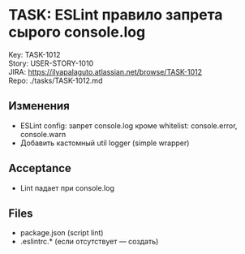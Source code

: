 # TASK: ESLint правило запрета сырого console.log
Key: TASK-1012  
Story: USER-STORY-1010  
JIRA: https://ilyapalaguto.atlassian.net/browse/TASK-1012  
Repo: ./tasks/TASK-1012.md

## Изменения
- ESLint config: запрет console.log кроме whitelist: console.error, console.warn
- Добавить кастомный util logger (simple wrapper)

## Acceptance
- Lint падает при console.log

## Files
- package.json (script lint)
- .eslintrc.* (если отсутствует — создать)
